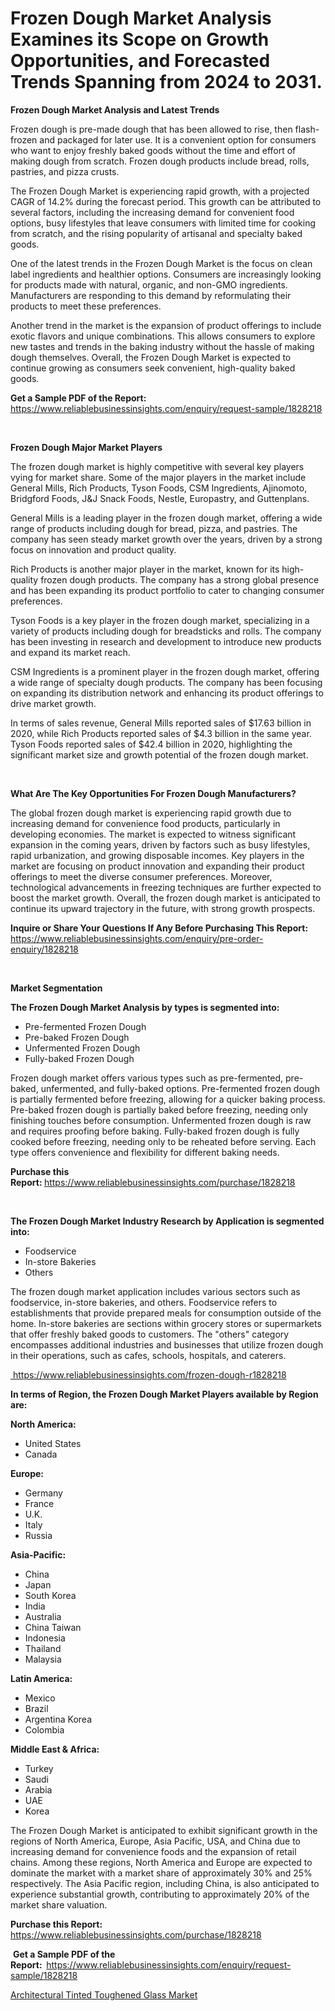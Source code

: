 <p><h1>Frozen Dough Market Analysis Examines its Scope on Growth Opportunities, and Forecasted Trends Spanning from 2024 to 2031.</h1></p><p><strong>Frozen Dough Market Analysis and Latest Trends</strong></p>
<p><p>Frozen dough is pre-made dough that has been allowed to rise, then flash-frozen and packaged for later use. It is a convenient option for consumers who want to enjoy freshly baked goods without the time and effort of making dough from scratch. Frozen dough products include bread, rolls, pastries, and pizza crusts.</p><p>The Frozen Dough Market is experiencing rapid growth, with a projected CAGR of 14.2% during the forecast period. This growth can be attributed to several factors, including the increasing demand for convenient food options, busy lifestyles that leave consumers with limited time for cooking from scratch, and the rising popularity of artisanal and specialty baked goods.</p><p>One of the latest trends in the Frozen Dough Market is the focus on clean label ingredients and healthier options. Consumers are increasingly looking for products made with natural, organic, and non-GMO ingredients. Manufacturers are responding to this demand by reformulating their products to meet these preferences.</p><p>Another trend in the market is the expansion of product offerings to include exotic flavors and unique combinations. This allows consumers to explore new tastes and trends in the baking industry without the hassle of making dough themselves. Overall, the Frozen Dough Market is expected to continue growing as consumers seek convenient, high-quality baked goods.</p></p>
<p><strong>Get a Sample PDF of the Report:&nbsp;</strong> <a href="https://www.reliablebusinessinsights.com/enquiry/request-sample/1828218">https://www.reliablebusinessinsights.com/enquiry/request-sample/1828218</a></p>
<p>&nbsp;</p>
<p><strong>Frozen Dough Major Market Players</strong></p>
<p><p>The frozen dough market is highly competitive with several key players vying for market share. Some of the major players in the market include General Mills, Rich Products, Tyson Foods, CSM Ingredients, Ajinomoto, Bridgford Foods, J&J Snack Foods, Nestle, Europastry, and Guttenplans.</p><p>General Mills is a leading player in the frozen dough market, offering a wide range of products including dough for bread, pizza, and pastries. The company has seen steady market growth over the years, driven by a strong focus on innovation and product quality.</p><p>Rich Products is another major player in the market, known for its high-quality frozen dough products. The company has a strong global presence and has been expanding its product portfolio to cater to changing consumer preferences.</p><p>Tyson Foods is a key player in the frozen dough market, specializing in a variety of products including dough for breadsticks and rolls. The company has been investing in research and development to introduce new products and expand its market reach.</p><p>CSM Ingredients is a prominent player in the frozen dough market, offering a wide range of specialty dough products. The company has been focusing on expanding its distribution network and enhancing its product offerings to drive market growth.</p><p>In terms of sales revenue, General Mills reported sales of $17.63 billion in 2020, while Rich Products reported sales of $4.3 billion in the same year. Tyson Foods reported sales of $42.4 billion in 2020, highlighting the significant market size and growth potential of the frozen dough market.</p></p>
<p>&nbsp;</p>
<p><strong>What Are The Key Opportunities For Frozen Dough Manufacturers?</strong></p>
<p><p>The global frozen dough market is experiencing rapid growth due to increasing demand for convenience food products, particularly in developing economies. The market is expected to witness significant expansion in the coming years, driven by factors such as busy lifestyles, rapid urbanization, and growing disposable incomes. Key players in the market are focusing on product innovation and expanding their product offerings to meet the diverse consumer preferences. Moreover, technological advancements in freezing techniques are further expected to boost the market growth. Overall, the frozen dough market is anticipated to continue its upward trajectory in the future, with strong growth prospects.</p></p>
<p><strong>Inquire or Share Your Questions If Any Before Purchasing This Report:</strong> <a href="https://www.reliablebusinessinsights.com/enquiry/pre-order-enquiry/1828218">https://www.reliablebusinessinsights.com/enquiry/pre-order-enquiry/1828218</a></p>
<p>&nbsp;</p>
<p><strong>Market Segmentation</strong></p>
<p><strong>The Frozen Dough Market Analysis by types is segmented into:</strong></p>
<p><ul><li>Pre-fermented Frozen Dough</li><li>Pre-baked Frozen Dough</li><li>Unfermented Frozen Dough</li><li>Fully-baked Frozen Dough</li></ul></p>
<p><p>Frozen dough market offers various types such as pre-fermented, pre-baked, unfermented, and fully-baked options. Pre-fermented frozen dough is partially fermented before freezing, allowing for a quicker baking process. Pre-baked frozen dough is partially baked before freezing, needing only finishing touches before consumption. Unfermented frozen dough is raw and requires proofing before baking. Fully-baked frozen dough is fully cooked before freezing, needing only to be reheated before serving. Each type offers convenience and flexibility for different baking needs.</p></p>
<p><strong>Purchase this Report:&nbsp;</strong><a href="https://www.reliablebusinessinsights.com/purchase/1828218">https://www.reliablebusinessinsights.com/purchase/1828218</a></p>
<p>&nbsp;</p>
<p><strong>The Frozen Dough Market Industry Research by Application is segmented into:</strong></p>
<p><ul><li>Foodservice</li><li>In-store Bakeries</li><li>Others</li></ul></p>
<p><p>The frozen dough market application includes various sectors such as foodservice, in-store bakeries, and others. Foodservice refers to establishments that provide prepared meals for consumption outside of the home. In-store bakeries are sections within grocery stores or supermarkets that offer freshly baked goods to customers. The "others" category encompasses additional industries and businesses that utilize frozen dough in their operations, such as cafes, schools, hospitals, and caterers.</p></p>
<p><a href="https://www.reliablebusinessinsights.com/frozen-dough-r1828218">&nbsp;https://www.reliablebusinessinsights.com/frozen-dough-r1828218</a></p>
<p><strong>In terms of Region, the Frozen Dough Market Players available by Region are:</strong></p>
<p>
    <p> <strong> North America: </strong>
        <ul>
            <li>United States</li>
            <li>Canada</li>
        </ul>
        </p> 
    <p> <strong> Europe: </strong>
        <ul>
            <li>Germany</li>
            <li>France</li>
            <li>U.K.</li>
            <li>Italy</li>
            <li>Russia</li>
        </ul>
        </p> 
    <p> <strong> Asia-Pacific: </strong>
        <ul>
            <li>China</li>
            <li>Japan</li>
            <li>South Korea</li>
            <li>India</li>
            <li>Australia</li>
            <li>China Taiwan</li>
            <li>Indonesia</li>
            <li>Thailand</li>
            <li>Malaysia</li>
        </ul>
        </p> 
    <p> <strong> Latin America: </strong>
        <ul>
            <li>Mexico</li>
            <li>Brazil</li>
            <li>Argentina Korea</li>
            <li>Colombia</li>
        </ul>
        </p> 
    <p> <strong> Middle East & Africa: </strong>
        <ul>
            <li>Turkey</li>
            <li>Saudi</li>
            <li>Arabia</li>
            <li>UAE</li>
            <li>Korea</li>
        </ul>
    </p>
    </p>
<p><p>The Frozen Dough Market is anticipated to exhibit significant growth in the regions of North America, Europe, Asia Pacific, USA, and China due to increasing demand for convenience foods and the expansion of retail chains. Among these regions, North America and Europe are expected to dominate the market with a market share of approximately 30% and 25% respectively. The Asia Pacific region, including China, is also anticipated to experience substantial growth, contributing to approximately 20% of the market share valuation.</p></p>
<p><strong>Purchase this Report: </strong><a href="https://www.reliablebusinessinsights.com/purchase/1828218">https://www.reliablebusinessinsights.com/purchase/1828218</a></p>
<p>&nbsp;<strong>Get a Sample PDF of the Report:&nbsp;&nbsp;</strong><a href="https://www.reliablebusinessinsights.com/enquiry/request-sample/1828218">https://www.reliablebusinessinsights.com/enquiry/request-sample/1828218</a></p>
<p><strong></strong></p>
<p><p><a href="https://github.com/ruddyyedelwadw/Market-Research-Report-List-3/blob/main/architectural-tinted-toughened-glass-market.md">Architectural Tinted Toughened Glass Market</a></p></p>